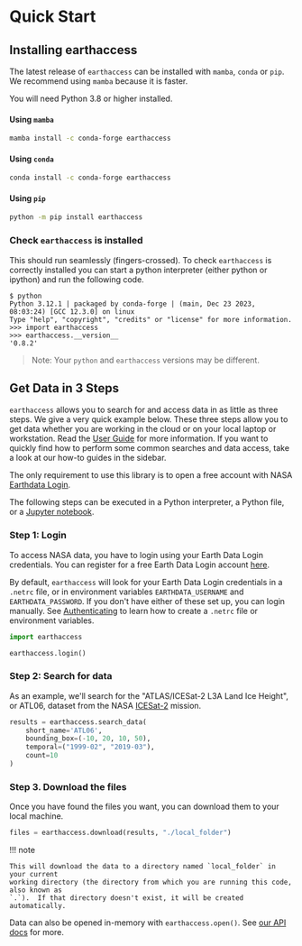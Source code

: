# Quick Start

## **Installing earthaccess**

The latest release of `earthaccess` can be installed with `mamba`, `conda` or `pip`.  We recommend using `mamba` because it is faster.

You will need Python 3.8 or higher installed.

#### Using `mamba`

```bash
mamba install -c conda-forge earthaccess
```

#### Using `conda`

```bash
conda install -c conda-forge earthaccess
```

#### Using `pip`

```bash
python -m pip install earthaccess
```


### Check `earthaccess` is installed

This should run seamlessly (fingers-crossed).  To check `earthaccess` is correctly installed you can start a python interpreter (either python or ipython) and run the following code.

```
$ python
Python 3.12.1 | packaged by conda-forge | (main, Dec 23 2023, 08:03:24) [GCC 12.3.0] on linux
Type "help", "copyright", "credits" or "license" for more information.
>>> import earthaccess
>>> earthaccess.__version__
'0.8.2'
```

> Note:
> Your `python` and `earthaccess` versions may be different.


## **Get Data in 3 Steps**

`earthaccess` allows you to search for and access data in as little as three steps.  We
give a very quick example below.  These three steps allow you to get data whether you
are working in the cloud or on your local laptop or workstation.  Read the
[User Guide](user_guide/index.md) for more information.  If you want to quickly find how
to perform some common searches and data access, take a look at our how-to guides in the
sidebar.

The only requirement to use this library is to open a free account with NASA
[Earthdata Login](https://urs.earthdata.nasa.gov).

The following steps can be executed in a Python interpreter, a Python file, or a
[Jupyter notebook](https://docs.jupyter.org/en/latest/start/index.html).

### Step 1: Login

To access NASA data, you have to login using your Earth Data Login credentials.  You can register for a free Earth Data Login account [here](https://urs.earthdata.nasa.gov/).

By default, `earthaccess` will look for your Earth Data Login credentials in a `.netrc` file, or in environment variables `EARTHDATA_USERNAME` and `EARTHDATA_PASSWORD`.  If you don't
have either of these set up, you can login manually.  See [Authenticating](howto/authenticate.md) to learn how to create a `.netrc` file or environment variables.

```python
import earthaccess

earthaccess.login()
```


### Step 2: Search for data

As an example, we'll search for the "ATLAS/ICESat-2 L3A Land Ice Height", or ATL06, dataset from the NASA [ICESat-2](https://nsidc.org/data/icesat-2) mission.


```python
results = earthaccess.search_data(
    short_name='ATL06',
    bounding_box=(-10, 20, 10, 50),
    temporal=("1999-02", "2019-03"),
    count=10
)
```

### Step 3. Download the files

Once you have found the files you want, you can download them to your local machine.

```python
files = earthaccess.download(results, "./local_folder")
```

!!! note

    This will download the data to a directory named `local_folder` in your current
    working directory (the directory from which you are running this code, also known as
    `.`).  If that directory doesn't exist, it will be created automatically.

Data can also be opened in-memory with `earthaccess.open()`. See [our API
docs](user-reference/api/api.md) for more.
